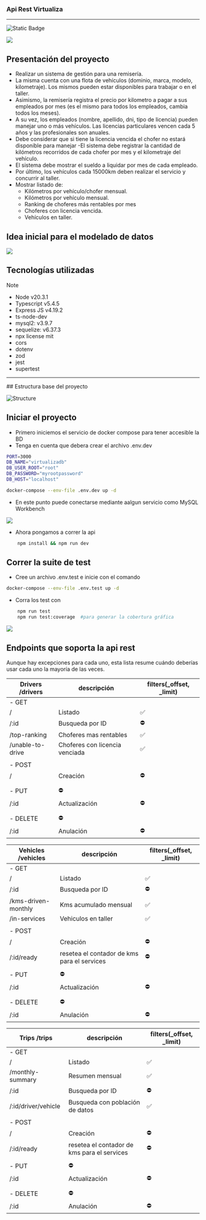### Api Rest Virtualiza

---

![Static Badge](https://img.shields.io/badge/virtualiza-green?label=1.0.0&labelColor=black)

![](./Docs/images/express.webp)

## Presentación del proyecto

- Realizar un sistema de gestión para una remisería.
- La misma cuenta con una flota de vehículos (dominio, marca, modelo, kilometraje). Los mismos
  pueden estar disponibles para trabajar o en el taller.
- Asimismo, la remisería registra el precio por kilometro a pagar a sus empleados por mes (es el
  mismo para todos los empleados, cambia todos los meses).
- A su vez, los empleados (nombre, apellido, dni, tipo de licencia) pueden manejar uno o más
  vehículos. Las licencias particulares vencen cada 5 años y las profesionales son anuales.
- Debe considerar que si tiene la licencia vencida el chofer no estará disponible para manejar
  -El sistema debe registrar la cantidad de kilómetros recorridos de cada chofer por mes y el
  kilometraje del vehículo.
- El sistema debe mostrar el sueldo a liquidar por mes de cada empleado.
- Por último, los vehículos cada 15000km deben realizar el servicio y concurrir al taller.
- Mostrar listado de:
  - Kilómetros por vehículo/chofer mensual.
  - Kilómetros por vehículo mensual.
  - Ranking de choferes más rentables por mes
  - Choferes con licencia vencida.
  - Vehículos en taller.

## Idea inicial para el modelado de datos

![](./Docs/diagramas/Diagrama%20ER.png)

## Tecnologías utilizadas

> [!NOTE]
>
> - Node v20.3.1
> - Typescript v5.4.5
> - Express JS v4.19.2
> - ts-node-dev
> - mysql2: v3.9.7
> - sequelize: v6.37.3
> - npx license mit
> - cors
> - dotenv
> - zod
> - jest
> - supertest

---

## Estructura base del proyecto

![Structure](./Docs/Estructura/struture.jpg)

## Iniciar el proyecto

- Primero iniciemos el servicio de docker compose para tener accesible la BD
- Tenga en cuenta que debera crear el archivo .env.dev

```bash
PORT=3000
DB_NAME="virtualizadb"
DB_USER_ROOT="root"
DB_PASSWORD="myrootpassword"
DB_HOST="localhost"
```

```bash
docker-compose --env-file .env.dev up -d
```

- En este punto puede conectarse mediante aalgun servicio como MySQL Workbench

![](./Docs/docker-compose/connection.png)

- Ahora pongamos a correr la api

```bash
    npm install && npm run dev
```

## Correr la suite de test

- Cree un archivo .env.test e inicie con el comando

```bash
docker-compose --env-file .env.test up -d
```

- Corra los test con

```bash
    npm run test
    npm run test:coverage  #para generar la cobertura gráfica
```

![](./Docs/testing/coverage.png)

## Endpoints que soporta la api rest

Aunque hay excepciones para cada uno, esta lista resume cuándo deberías usar cada uno la mayoría de las veces.

| Drivers /drivers | descripción                    | filters(\_offset, \_limit) |
| ---------------- | ------------------------------ | -------------------------- |
| - GET            |                                |                            |
| /                | Listado                        | ✅                         |
| /:id             | Busqueda por ID                | ⛔                         |
| /top-ranking     | Choferes mas rentables         | ✅                         |
| /unable-to-drive | Choferes con licencia venciada | ✅                         |
|                  |                                |                            |
| - POST           |                                |                            |
| /                | Creación                       | ⛔                         |
|                  |                                |                            |
| - PUT            | ⛔                             |                            |
| /:id             | Actualización                  | ⛔                         |
|                  |                                |                            |
| - DELETE         | ⛔                             |                            |
| /:id             | Anulación                      | ⛔                         |

| Vehicles /vehicles  | descripción                                 | filters(\_offset, \_limit) |
| ------------------- | ------------------------------------------- | -------------------------- |
| - GET               |                                             |                            |
| /                   | Listado                                     | ✅                         |
| /:id                | Busqueda por ID                             | ⛔                         |
| /kms-driven-monthly | Kms acumulado mensual                       | ✅                         |
| /in-services        | Vehiculos en taller                         | ✅                         |
|                     |                                             |                            |
| - POST              |                                             |                            |
| /                   | Creación                                    | ⛔                         |
| /:id/ready          | resetea el contador de kms para el services | ⛔                         |
|                     |                                             |                            |
| - PUT               | ⛔                                          |                            |
| /:id                | Actualización                               | ⛔                         |
|                     |                                             |                            |
| - DELETE            | ⛔                                          |                            |
| /:id                | Anulación                                   | ⛔                         |

| Trips /trips        | descripción                                 | filters(\_offset, \_limit) |
| ------------------- | ------------------------------------------- | -------------------------- |
| - GET               |                                             |                            |
| /                   | Listado                                     | ✅                         |
| /monthly-summary    | Resumen mensual                             | ✅                         |
| /:id                | Busqueda por ID                             | ⛔                         |
| /:id/driver/vehicle | Busqueda con población de datos             | ✅                         |
|                     |                                             |                            |
| - POST              |                                             |                            |
| /                   | Creación                                    | ⛔                         |
| /:id/ready          | resetea el contador de kms para el services | ⛔                         |
|                     |                                             |                            |
| - PUT               | ⛔                                          |                            |
| /:id                | Actualización                               | ⛔                         |
|                     |                                             |                            |
| - DELETE            | ⛔                                          |                            |
| /:id                | Anulación                                   | ⛔                         |
